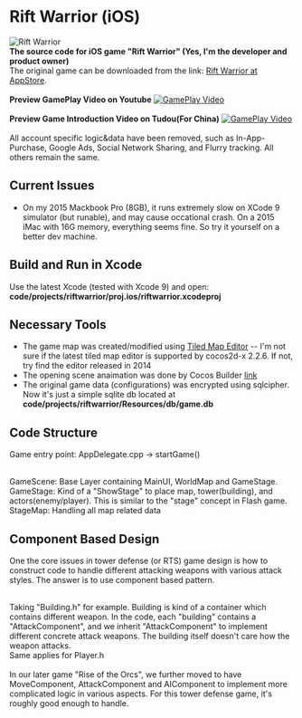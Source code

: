 # Rift Warrior (iOS)
![Rift Warrior](https://github.com/likexx/riftwarrior/blob/master/code/projects/riftwarrior/proj.ios/152.png?raw=true "Icon")<br/>
**The source code for iOS game "Rift Warrior" (Yes, I'm the developer and product owner)** <br/>
The original game can be downloaded from the link: [Rift Warrior at AppStore](https://itunes.apple.com/app/id634847542). <br/><br/>
**Preview GamePlay Video on Youtube**
[![GamePlay Video](https://raw.githubusercontent.com/likexx/riftwarrior/master/screenshot.jpg)](http://www.youtube.com/watch?v=ttRaKQFSFJs) <br/><br/>
**Preview Game Introduction Video on Tudou(For China)**
[![GamePlay Video](https://raw.githubusercontent.com/likexx/riftwarrior/master/tudou_screenshot.jpg)](http://video.tudou.com/v/XODA0MDk2MTYw.html?spm=a2h0k.8191414.0.0&from=s1.8-1-1.2&f=22077663) <br/><br/>
All account specific logic&data have been removed, such as In-App-Purchase, Google Ads, Social Network Sharing, and Flurry tracking. All others remain the same.

## Current Issues
* On my 2015 Mackbook Pro (8GB), it runs extremely slow on XCode 9 simulator (but runable), and may cause occational crash. On a 2015 iMac with 16G memory, everything seems fine. So try it yourself on a better dev machine.

## Build and Run in Xcode
Use the latest Xcode (tested with Xcode 9) and open:  **code/projects/riftwarrior/proj.ios/riftwarrior.xcodeproj**

## Necessary Tools
* The game map was created/modified using [Tiled Map Editor](http://www.mapeditor.org/) -- I'm not sure if the latest tiled map editor is supported by cocos2d-x 2.2.6. If not, try find the editor released in 2014
* The opening scene anaimation was done by Cocos Builder [link](https://github.com/cocos2d/CocosBuilder)
* The original game data (configurations) was encrypted using sqlcipher. Now it's just a simple sqlite db located at **code/projects/riftwarrior/Resources/db/game.db**

## Code Structure

Game entry point: AppDelegate.cpp -> startGame() <br/><br/>

GameScene: Base Layer containing MainUI, WorldMap and GameStage.<br/>
GameStage: Kind of a "ShowStage" to place map, tower(building), and actors(enemy/player). This is similar to the "stage" concept in Flash game. <br/>
StageMap: Handling all map related data

## Component Based Design
One the core issues in tower defense (or RTS) game design is how to construct code to handle different attacking weapons with various attack styles. The answer is to use component based pattern.<br/><br/>

Taking "Building.h" for example. Building is kind of a container which contains different weapon. In the code, each "building" contains a "AttackComponent", and we inherit "AttackComponent" to implement different concrete attack weapons. The building itself doesn't care how the weapon attacks.<br/>
Same applies for Player.h
<br/><br/>
In our later game "Rise of the Orcs", we further moved to have MoveComponent, AttackComponent and AIComponent to implement more complicated logic in various aspects. For this tower defense game, it's roughly good enough to handle.


